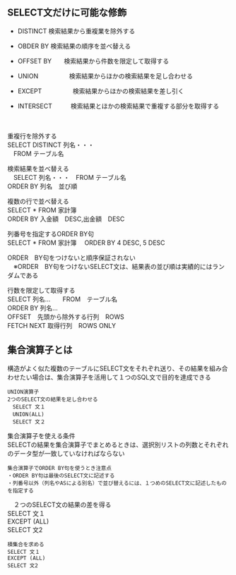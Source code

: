##  SELECT文だけに可能な修飾

 -  DISTINCT    検索結果から重複業を除外する
 -  OBDER BY    検索結果の順序を並べ替える
 -  OFFSET BY　　検索結果から件数を限定して取得する
 -  UNION　　　　　検索結果からほかの検索結果を足し合わせる
 -  EXCEPT　　　　　検索結果からほかの検索結果を差し引く
 -  INTERSECT　　　検索結果とほかの検索結果で重複する部分を取得する
  
    
    　　    
     
重複行を除外する  
SELECT DISTINCT 列名・・・  
　FROM テーブル名　　
  
    
検索結果を並べ替える  
　SELECT 列名・・・　FROM テーブル名  
   ORDER BY  列名　並び順
  
複数の行で並べ替える  
SELECT * FROM 家計簿  
ORDER BY 入金額　DESC,出金額　DESC



列番号を指定するORDER BY句  
SELECT * FROM 家計簿
　ORDER BY 4 DESC, 5 DESC
　　　　

ORDER　BY句をつけないと順序保証されない    
　※ORDER　BY句をつけないSELECT文は、結果表の並び順は実績的にはランダムである　　　

  行数を限定して取得する  
  SELECT 列名…　　FROM　テーブル名　  
   ORDER BY 列名…  
   OFFSET　先頭から除外する行列　ROWS  
    FETCH NEXT 取得行列　ROWS ONLY


## 集合演算子とは  
  構造がよく似た複数のテーブルにSELECT文をそれぞれ送り、その結果を組み合わせたい場合は、集合演算子を活用して１つのSQL文で目的を達成できる  
    
    UNION演算子  
    2つのSELECT文の結果を足し合わせる  
    　SELECT 文１  
    　UNION(ALL)  
    　SELECT 文２  
      
  集合演算子を使える条件  
  SELECTの結果を集合演算子でまとめるときは、選択別リストの列数とそれぞれのデータ型が一致していなければならない  
    
    集合演算子でORDER BY句を使うとき注意点  
    ・ORDER BY句は最後のSELECT文に記述する  
    ・列番号以外（列名やASによる別名）で並び替えるには、１つめのSELECT文に記述したものを指定する  
      
  　２つのSELECT文の結果の差を得る  
    SELECT 文１  
    EXCEPT (ALL)  
    SELECT 文2

    積集合を求める
    SELECT 文１  
    EXCEPT (ALL)  
    SELECT 文2




